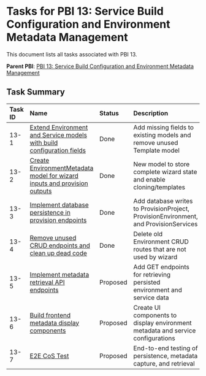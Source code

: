 # Tasks for PBI 13: Service Build Configuration and Environment Metadata Management

This document lists all tasks associated with PBI 13.

**Parent PBI**: [PBI 13: Service Build Configuration and Environment Metadata Management](./prd.md)

## Task Summary

| Task ID | Name | Status | Description |
| :------ | :--------------------------------------- | :------- | :--------------------------------- |
| 13-1 | [Extend Environment and Service models with build configuration fields](./13-1.md) | Done | Add missing fields to existing models and remove unused Template model |
| 13-2 | [Create EnvironmentMetadata model for wizard inputs and provision outputs](./13-2.md) | Done | New model to store complete wizard state and enable cloning/templates |
| 13-3 | [Implement database persistence in provision endpoints](./13-3.md) | Done | Add database writes to ProvisionProject, ProvisionEnvironment, and ProvisionServices |
| 13-4 | [Remove unused CRUD endpoints and clean up dead code](./13-4.md) | Done | Delete old Environment CRUD routes that are not used by wizard |
| 13-5 | [Implement metadata retrieval API endpoints](./13-5.md) | Proposed | Add GET endpoints for retrieving persisted environment and service data |
| 13-6 | [Build frontend metadata display components](./13-6.md) | Proposed | Create UI components to display environment metadata and service configurations |
| 13-7 | [E2E CoS Test](./13-7.md) | Proposed | End-to-end testing of persistence, metadata capture, and retrieval |

